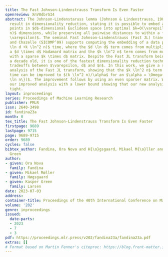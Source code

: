 ```yaml
---
title: The Fast Johnson-Lindenstrauss Transform Is Even Faster
openreview: XnV8dbrGI4
abstract: The Johnson-Lindenstaruss lemma (Johnson & Lindenstrauss, 1984) is a cornerstone
  result in dimensionality reduction, stating it is possible to embed a set of $n$
  points in $d$-dimensional Euclidean space into optimal $k=O(\varepsilon^{-2} \ln
  n)$ dimensions, while preserving all pairwise distances to within a factor $(1 \pm
  \varepsilon)$. The seminal Fast Johnson-Lindenstrauss (Fast JL) transform by Ailon
  and Chazelle (SICOMP’09) supports computing the embedding of a data point in $O(d
  \ln d +k \ln^2 n)$ time, where the $d \ln d$ term comes from multiplication with
  a $d \times d$ Hadamard matrix and the $k \ln^2 n$ term comes from multiplication
  with a sparse $k \times d$ matrix. Despite the Fast JL transform being more than
  a decade old, it is one of the fastest dimensionality reduction techniques for many
  tradeoffs between $\varepsilon, d$ and $n$. In this work, we give a surprising new
  analysis of the Fast JL transform, showing that the $k \ln^2 n$ term in the embedding
  time can be improved to $(k \ln^2 n)/\alpha$ for an $\alpha = \Omega(\min\{\varepsilon^{-1}\ln(1/\varepsilon),
  \ln n\})$. The improvement follows by using an even sparser matrix. We complement
  our improved analysis with a lower bound showing that our new analysis is in fact
  tight.
layout: inproceedings
series: Proceedings of Machine Learning Research
publisher: PMLR
issn: 2640-3498
id: fandina23a
month: 0
tex_title: The Fast Johnson-Lindenstrauss Transform Is Even Faster
firstpage: 9689
lastpage: 9715
page: 9689-9715
order: 9689
cycles: false
bibtex_author: Fandina, Ora Nova and H{\o}gsgaard, Mikael M{\o}ller and Larsen, Kasper
  Green
author:
- given: Ora Nova
  family: Fandina
- given: Mikael Møller
  family: Høgsgaard
- given: Kasper Green
  family: Larsen
date: 2023-07-03
address: 
container-title: Proceedings of the 40th International Conference on Machine Learning
volume: '202'
genre: inproceedings
issued:
  date-parts:
  - 2023
  - 7
  - 3
pdf: https://proceedings.mlr.press/v202/fandina23a/fandina23a.pdf
extras: []
# Format based on Martin Fenner's citeproc: https://blog.front-matter.io/posts/citeproc-yaml-for-bibliographies/
---
```

